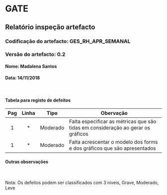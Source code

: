 # GATE
## Relatório inspeção artefacto
### Codificação do artefacto: GES_RH_APR_SEMANAL
### Versão do artefacto: 0.2
#### Nome: Madalena Santos
#### Data: 14/11/2018

</br>

#### Tabela para registo de defeitos
|Pag|Linha|Tipo|Obervação
|:---:|:---:|:---:|---
|1|\*|Moderado|Falta especificar as métricas que são tidas em consideração ao gerar os gráficos
|1|*|Moderado|Falta acrescentar o modelo dos forms e dos gráficos que são apresentados

#### Outras observações

</br>

Nota: Os defeitos podem ser classificados com 3 níveis, Grave, Moderado, Leve